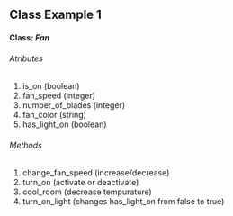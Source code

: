 ## Class Example 1

#### Class: *Fan*

###### Atributes

1. is_on (boolean)
2. fan_speed (integer)
3. number_of_blades (integer)
4. fan_color (string)
5. has_light_on (boolean)

###### Methods

1. change_fan_speed (increase/decrease)
2. turn_on (activate or deactivate)
3. cool_room (decrease tempurature)
4. turn_on_light (changes has_light_on from false to true)
